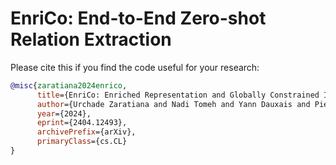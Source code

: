 # EnriCo: End-to-End Zero-shot Relation Extraction

Please cite this if you find the code useful for your research:

```bib
@misc{zaratiana2024enrico,
      title={EnriCo: Enriched Representation and Globally Constrained Inference for Entity and Relation Extraction}, 
      author={Urchade Zaratiana and Nadi Tomeh and Yann Dauxais and Pierre Holat and Thierry Charnois},
      year={2024},
      eprint={2404.12493},
      archivePrefix={arXiv},
      primaryClass={cs.CL}
}
```
